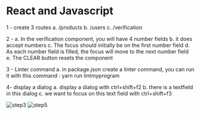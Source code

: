 # React and Javascript

1 - create 3 routes
a. /products
b. /users
c. /verification

2 - a. In the verification component, you will have 4 number fields
b. it does accept numbers
c. The focus should initially be on the first number field
d. As each number field is filled, the focus will move to the next number field
e. The CLEAR button resets the component

3 - Linter command
a. in package.json create a  linter command, you can run it with this command :
   yarn run lintmyprogram

4- display a dialog
a. display a dialog with ctrl+shift+f2
b. there is a textfield in this dialog
c. we want to focus on this text field with ctrl+shift+f3



![step3](https://github.com/Niloofar-anisi/Front-End-Hiring-Test-Projec/assets/136443219/e5bda3e2-a88f-4ecc-b484-d093e9c12757)
![step5](https://github.com/Niloofar-anisi/Front-End-Hiring-Test-Projec/assets/136443219/163def57-94ae-4595-a663-83bf83c123da)


























